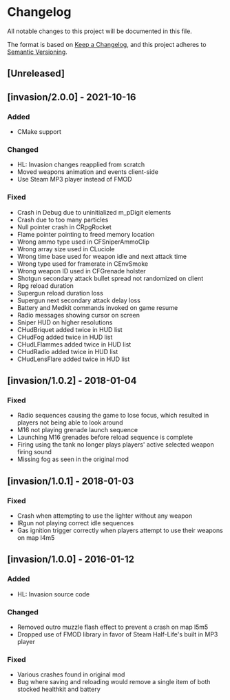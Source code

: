 # Changelog

All notable changes to this project will be documented in this file.

The format is based on [Keep a Changelog](https://keepachangelog.com/en/1.0.0/),
and this project adheres to [Semantic Versioning](https://semver.org/spec/v2.0.0.html).

## [Unreleased]

## [invasion/2.0.0] - 2021-10-16

### Added

- CMake support

### Changed

- HL: Invasion changes reapplied from scratch
- Moved weapons animation and events client-side
- Use Steam MP3 player instead of FMOD

### Fixed

- Crash in Debug due to uninitialized m_pDigit elements
- Crash due to too many particles
- Null pointer crash in CRpgRocket
- Flame pointer pointing to freed memory location
- Wrong ammo type used in CFSniperAmmoClip
- Wrong array size used in CLuciole
- Wrong time base used for weapon idle and next attack time
- Wrong type used for framerate in CEnvSmoke
- Wrong weapon ID used in CFGrenade holster
- Shotgun secondary attack bullet spread not randomized on client
- Rpg reload duration
- Supergun reload duration loss
- Supergun next secondary attack delay loss
- Battery and Medkit commands invoked on game resume
- Radio messages showing cursor on screen
- Sniper HUD on higher resolutions
- CHudBriquet added twice in HUD list
- CHudFog added twice in HUD list
- CHudLFlammes added twice in HUD list
- CHudRadio added twice in HUD list
- CHudLensFlare added twice in HUD list

## [invasion/1.0.2] - 2018-01-04

### Fixed

- Radio sequences causing the game to lose focus, which resulted in players not being able to look around
- M16 not playing grenade launch sequence
- Launching M16 grenades before reload sequence is complete
- Firing using the tank no longer plays players' active selected weapon firing sound
- Missing fog as seen in the original mod

## [invasion/1.0.1] - 2018-01-03

### Fixed

- Crash when attempting to use the lighter without any weapon
- IRgun not playing correct idle sequences
- Gas ignition trigger correctly when players attempt to use their weapons on map l4m5

## [invasion/1.0.0] - 2016-01-12

### Added

- HL: Invasion source code

### Changed

- Removed outro muzzle flash effect to prevent a crash on map l5m5
- Dropped use of FMOD library in favor of Steam Half-Life's built in MP3 player

### Fixed

- Various crashes found in original mod
- Bug where saving and reloading would remove a single item of both stocked healthkit and battery
